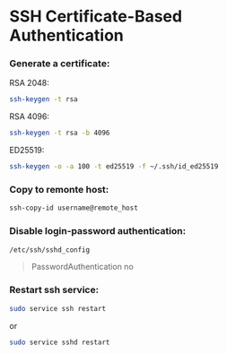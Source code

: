 # SSH Certificate-Based Authentication

### Generate a certificate:

RSA 2048:
```bash
ssh-keygen -t rsa
```

RSA 4096:
```bash
ssh-keygen -t rsa -b 4096
```

ED25519:
```bash
ssh-keygen -o -a 100 -t ed25519 -f ~/.ssh/id_ed25519
```

### Copy to remonte host:
```bash
ssh-copy-id username@remote_host
```

### Disable login-password authentication:
```bash
/etc/ssh/sshd_config
```
>PasswordAuthentication no

### Restart ssh service:
```bash
sudo service ssh restart
```
or
```bash
sudo service sshd restart
```

